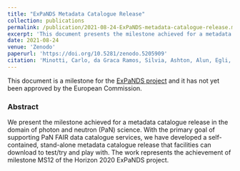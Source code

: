 ```yaml
---
title: "ExPaNDS Metadata Catalogue Release"
collection: publications
permalink: /publication/2021-08-24-ExPaNDS-metadata-catalogue-release.md
excerpt: 'This document presents the milestone achieved for a metadata catalogue release in the domain of photon and neutron (PaN) science. With the primary goal of supporting PaN FAIR data catalogue services, we have developed a self-contained, stand-alone metadata catalogue release that facilities can download to test/try and play with.'
date: 2021-08-24
venue: 'Zenodo'
paperurl: 'https://doi.org/10.5281/zenodo.5205909'
citation: 'Minotti, Carlo, da Graca Ramos, Silvia, Ashton, Alun, Egli, Stephan, Bolmsten, Fredrik, Johansson, Henrik, Novelli, Massimiliano, Gonzalez-Beltran, Alejandra, & Pullinger, Stuart. (2021). ExPaNDS Metadata Catalogue Release. Zenodo. https://doi.org/10.5281/zenodo.5205909'
---
```


This document is a milestone for the [ExPaNDS project](https://expands.eu/) and it has not yet been approved by the European Commission.

### Abstract

We present the milestone achieved for a metadata catalogue release in the domain of photon and neutron (PaN) science. With the primary goal of supporting PaN FAIR data catalogue services, we have developed a self-contained, stand-alone metadata catalogue release that facilities can download to test/try and play with. The work represents the achievement of milestone MS12 of the Horizon 2020 ExPaNDS project. 